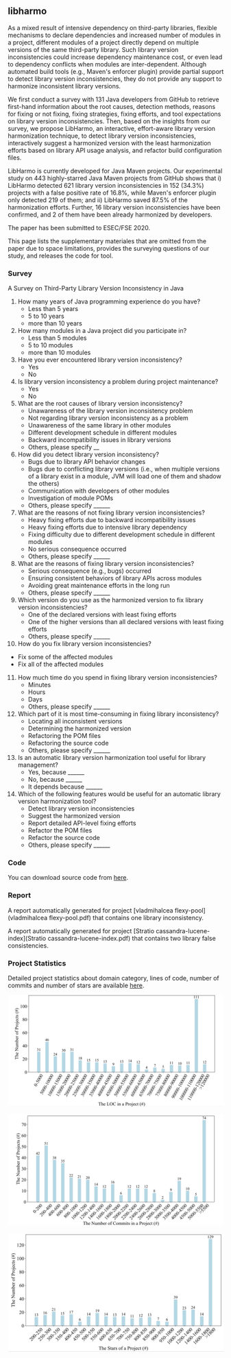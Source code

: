 ## libharmo

As a mixed result of intensive dependency on third-party libraries, flexible mechanisms to declare dependencies and increased number of modules in a project, different modules of a project directly depend on multiple versions of the same third-party library. Such library version inconsistencies could increase dependency maintenance cost, or even lead to dependency conflicts when modules are inter-dependent. Although automated build tools (e.g., Maven's enforcer plugin) provide partial support to detect library version inconsistencies, they do not provide any support to harmonize inconsistent library versions.

We first conduct a survey with 131 Java developers from GitHub to retrieve first-hand information about the root causes, detection methods, reasons for fixing or not fixing, fixing strategies, fixing efforts, and tool expectations on library version inconsistencies. Then, based on the insights from our survey, we propose LibHarmo, an interactive, effort-aware library version harmonization technique, to detect library version inconsistencies, interactively suggest a harmonized version with the least harmonization efforts based on library API usage analysis, and refactor build configuration files.

LibHarmo is currently developed for Java Maven projects. Our experimental study on 443 highly-starred Java Maven projects from GitHub shows that i) LibHarmo detected 621 library version inconsistencies in 152 (34.3%) projects with a false positive rate of 16.8%, while Maven's enforcer plugin only detected 219 of them; and ii) LibHarmo saved 87.5% of the harmonization efforts. Further, 16 library version inconsistencies have been confirmed, and 2 of them have been already harmonized by developers.

The paper has been submitted to ESEC/FSE 2020.    

This page lists the supplementary materiales that are omitted from the paper due to space limitations, provides the surveying questions of our study, and releases the code for tool.

### Survey

A Survey on Third-Party Library Version Inconsistency in Java



1. How many years of Java programming experience do you have?
   * Less than 5 years
   * 5 to 10 years
   * more than 10 years
3. How many modules in a Java project did you participate in?
   * Less than 5 modules
   * 5 to 10 modules
   * more than 10 modules
5. Have you ever encountered library version inconsistency?
   * Yes
   * No
4. Is library version inconsistency a problem during project maintenance?
   - Yes
   - No
5. What are the root causes of library version inconsistency?
   * Unawareness of the library version inconsistency problem
   * Not regarding library version inconsistency as a problem
   * Unawareness of the same library in other modules
   * Different development schedule in different modules
   * Backward incompatibility issues in library versions
   * Others, please specify __
6. How did you detect library version inconsistency?
   * Bugs due to library API behavior changes
   * Bugs due to conflicting library versions (i.e., when multiple versions of a library exist in a module, JVM will load one of them and shadow the others)
   * Communication with developers of other modules
   * Investigation of module POMs
   * Others, please specify ______
7. What are the reasons of not fixing library version inconsistencies?
   * Heavy fixing efforts due to backward incompatibility issues
   * Heavy fixing efforts due to intensive library dependency
   * Fixing difficulty due to different development schedule in different modules
   * No serious consequence occurred
   * Others, please specify ______
8. What are the reasons of fixing library version inconsistencies?
   * Serious consequence (e.g., bugs) occurred
   * Ensuring consistent behaviors of library APIs across modules
   * Avoiding great maintenance efforts in the long run
   * Others, please specify ______
9. Which version do you use as the harmonized version to fix library version inconsistencies?
   * One of the declared versions with least fixing efforts
   * One of the higher versions than all declared versions with least fixing efforts
   * Others, please specify ______
10. How do you fix library version inconsistencies?
   * Fix some of the affected modules
   * Fix all of the affected modules
11. How much time do you spend in fixing library version inconsistencies?
    * Minutes
    * Hours
    * Days
    * Others, please specify ______
12. Which part of it is most time-consuming in fixing library inconsistency?
    * Locating all inconsistent versions
    * Determining the harmonized version
    * Refactoring the POM files
    * Refactoring the source code
    * Others, please specify ______
13. Is an automatic library version harmonization tool useful for library management?
    * Yes, because ______
    * No, because ______
    * It depends because ______
14. Which of the following features would be useful for an automatic library version harmonization tool?
    * Detect library version inconsistencies
    * Suggest the harmonized version
    * Report detailed API-level fixing efforts
    * Refactor the POM files
    * Refactor the source code
    * Others, please specify ______





### Code

You can download source code from [here](code.zip).



### Report

A report automatically generated for project [vladmihalcea flexy-pool](vladmihalcea flexy-pool.pdf) that contains one library inconsistency.

A report automatically generated for project [Stratio cassandra-lucene-index](Stratio cassandra-lucene-index.pdf) that contains two library false consistencies.

### Project Statistics

Detailed project statistics about domain category, lines of code, number of commits and number of stars are available  [here](projects.csv).

![LOC](loc.png)



![commits](commits.png)



![star](stars.png)

